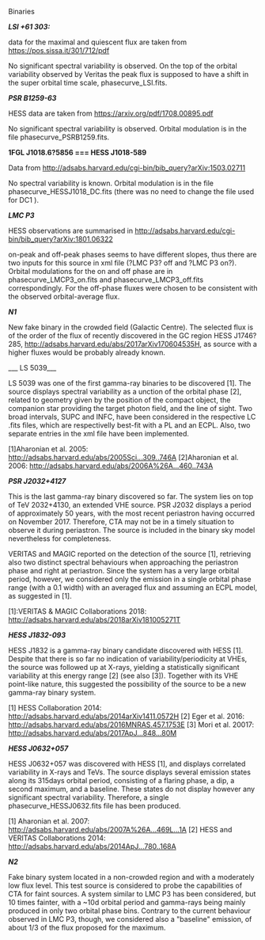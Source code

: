 Binaries

___LSI +61 303:___

data for the maximal and quiescent flux are taken from
https://pos.sissa.it/301/712/pdf

No significant spectral variability is observed. On the top of the orbital variability observed by Veritas the peak flux is supposed to have a shift in the super orbital time scale, phasecurve_LSI.fits. 

___PSR B1259-63___

HESS data are taken from https://arxiv.org/pdf/1708.00895.pdf

No significant spectral variability is observed. Orbital modulation is in the file phasecurve_PSRB1259.fits.



____1FGL J1018.6?5856  === HESS J1018-589____


Data from http://adsabs.harvard.edu/cgi-bin/bib_query?arXiv:1503.02711 

No spectral variability is known. Orbital modulation is in the file phasecurve_HESSJ1018_DC.fits (there was no need to change the file used for DC1 ).


___LMC P3___

HESS observations are summarised in 
http://adsabs.harvard.edu/cgi-bin/bib_query?arXiv:1801.06322 

on-peak and off-peak phases seems to have different slopes, thus there are two inputs for this source in xml file (?LMC P3? off and ?LMC P3 on?). Orbital modulations for the on and off phase are in phasecurve_LMCP3_on.fits and phasecurve_LMCP3_off.fits correspondingly. For the off-phase fluxes were chosen to be consistent with the observed orbital-average flux.

___N1___

New fake binary in the crowded field (Galactic Centre). The selected flux is of the order of the flux of recently discovered in the GC region HESS J1746?285,
http://adsabs.harvard.edu/abs/2017arXiv170604535H, as source with a higher fluxes would be probably already known.
 

___ LS 5039___

LS 5039 was one of the first gamma-ray binaries to be discovered [1]. The source displays spectral variability as a unction of the orbital phase [2], related to geometry given by the position of the compact object, the companion star providing the target photon field, and the line of sight. Two broad intervals, SUPC and INFC, have been considered in the respective LC .fits files, which are respectivelly best-fit with a PL and an ECPL. Also, two separate entries in the xml file have been implemented.

[1]Aharonian et al. 2005: http://adsabs.harvard.edu/abs/2005Sci...309..746A
[2]Aharonian et al. 2006: http://adsabs.harvard.edu/abs/2006A%26A...460..743A


___PSR J2032+4127___

This is the last gamma-ray binary discovered so far. The system lies on top of TeV 2032+4130, an extended VHE source. PSR J2032 displays a period of approximately 50 years, with the most recent periastron having occurred on November 2017. Therefore, CTA may not be in a timely situation to observe it during periastron. The source is included in the binary sky model nevertheless for completeness. 

VERITAS and MAGIC reported on the detection of the source [1], retrieving also two distinct spectral behaviours when approaching the periastron phase and right at periastron. Since the system has a very large orbital period, however, we considered only the emission in a single orbital phase range (with a 0.1 width) with an averaged flux and assuming an ECPL model, as suggested in [1].

[1]:VERITAS & MAGIC Collaborations 2018: http://adsabs.harvard.edu/abs/2018arXiv181005271T


___HESS J1832-093___

HESS J1832 is a gamma-ray binary candidate discovered with HESS [1]. Despite that there is so far no indication of variability/periodicity at VHEs, the source was followed up at X-rays, yielding a statistically significant variability at this energy range [2] (see also [3]). Together with its VHE point-like nature, this suggested the possibility of the source to be a new gamma-ray binary system. 

[1] HESS Collaboration 2014: http://adsabs.harvard.edu/abs/2014arXiv1411.0572H
[2] Eger et al. 2016: http://adsabs.harvard.edu/abs/2016MNRAS.457.1753E
[3] Mori et al. 20017: http://adsabs.harvard.edu/abs/2017ApJ...848...80M


___HESS J0632+057___

HESS J0632+057 was discovered with HESS [1], and displays correlated variability in X-rays and TeVs. The source displays several emission states along its 315days orbital period, consisting of a flaring phase, a dip, a second maximum, and a baseline. These states do not display however any significant spectral variability. Therefore, a single phasecurve_HESSJ0632.fits file has been produced. 

[1] Aharonian et al. 2007: http://adsabs.harvard.edu/abs/2007A%26A...469L...1A
[2] HESS and VERITAS Collaborations 2014: http://adsabs.harvard.edu/abs/2014ApJ...780..168A

___N2___

Fake binary system located in a non-crowded region and with a moderately low flux level. This test source is considered to probe the capabilities of CTA for faint sources. A system similar to LMC P3 has been considered, but 10 times fainter, with a ~10d orbital period and gamma-rays being mainly produced in only two orbital phase bins. Contrary to the current behaviour observed in LMC P3, though, we considered also a "baseline" emission, of about 1/3 of the flux proposed for the maximum. 
